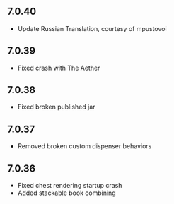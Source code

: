 ## 7.0.40
- Update Russian Translation, courtesy of mpustovoi

## 7.0.39
- Fixed crash with The Aether

## 7.0.38
- Fixed broken published jar

## 7.0.37
- Removed broken custom dispenser behaviors

## 7.0.36
- Fixed chest rendering startup crash
- Added stackable book combining 
